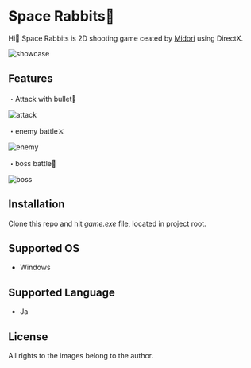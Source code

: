 # Space Rabbits🐰

Hi👋 Space Rabbits is 2D shooting game ceated by [Midori](https://github.com/natsuk4ze) using DirectX.
 
![showcase](https://github.com/natsuk4ze/space-rabbits/blob/master/readme-assets/showcase.gif)

## Features

・Attack with bullet🔫

![attack](https://github.com/natsuk4ze/space-rabbits/blob/master/readme-assets/bullet.gif)

・enemy battle⚔

![enemy](https://github.com/natsuk4ze/space-rabbits/blob/master/readme-assets/enemy.gif)

・boss battle🐰

![boss](https://github.com/natsuk4ze/space-rabbits/blob/master/readme-assets/boss.gif)


## Installation

Clone this repo and hit _game.exe_ file, located in project root.

## Supported OS

* Windows

## Supported Language

* Ja

## License

All rights to the images belong to the author.

